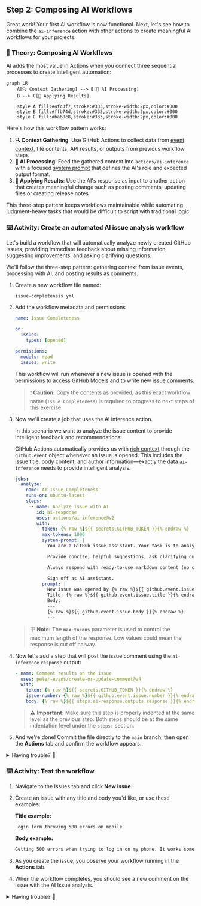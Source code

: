 ## Step 2: Composing AI Workflows

Great work! Your first AI workflow is now functional. Next, let's see how to combine the `ai-inference` action with other actions to create meaningful AI workflows for your projects.

### 📖 Theory: Composing AI Workflows

AI adds the most value in Actions when you connect three sequential processes to create intelligent automation:

```mermaid
graph LR
    A[🔍 Context Gathering] --> B[🤖 AI Processing]
    B --> C[🚀 Applying Results]

    style A fill:#4fc3f7,stroke:#333,stroke-width:2px,color:#000
    style B fill:#ffb74d,stroke:#333,stroke-width:2px,color:#000
    style C fill:#ba68c8,stroke:#333,stroke-width:2px,color:#000
```

Here's how this workflow pattern works:

1. **🔍 Context Gathering**: Use GitHub Actions to collect data from [event context](https://docs.github.com/en/actions/learn-github-actions/contexts#github-context), file contents, API results, or outputs from previous workflow steps
1. **🤖 AI Processing**: Feed the gathered context into `actions/ai-inference` with a focused [system prompt](https://github.com/actions/ai-inference#system-prompts) that defines the AI's role and expected output format.
1. **🚀 Applying Results**: Use the AI's response as input to another action that creates meaningful change such as posting comments, updating files or creating release notes

This three-step pattern keeps workflows maintainable while automating judgment-heavy tasks that would be difficult to script with traditional logic.

### ⌨️ Activity: Create an automated AI issue analysis workflow

Let's build a workflow that will automatically analyze newly created GitHub issues, providing immediate feedback about missing information, suggesting improvements, and asking clarifying questions.

We'll follow the three-step pattern: gathering context from issue events, processing with AI, and posting results as comments.

1. Create a new workflow file named:

   ```text
   issue-completeness.yml
   ```

1. Add the workflow metadata and permissions

   ```yaml
   name: Issue Completeness

   on:
     issues:
       types: [opened]

   permissions:
     models: read
     issues: write
   ```

   This workflow will run whenever a new issue is opened with the permissions to access GitHub Models and to write new issue comments.

   > ❗ **Caution:** Copy the contents as provided, as this exact workflow name (`Issue Completeness`) is required to progress to next steps of this exercise.

1. Now we'll create a job that uses the AI inference action.

   In this scenario we want to analyze the issue content to provide intelligent feedback and recommendations:

   GitHub Actions automatically provides us with [rich context](https://docs.github.com/en/webhooks/webhook-events-and-payloads?actionType=opened#issues) through the `github.event` object whenever an issue is opened. This includes the issue title, body content, and author information—exactly the data `ai-inference` needs to provide intelligent analysis.

   ```yaml
   jobs:
     analyze:
       name: AI Issue Completeness
       runs-on: ubuntu-latest
       steps:
         - name: Analyze issue with AI
           id: ai-response
           uses: actions/ai-inference@v2
           with:
             token: {% raw %}${{ secrets.GITHUB_TOKEN }}{% endraw %}
             max-tokens: 1000
             system-prompt: |
               You are a GitHub issue assistant. Your task is to analyze newly opened issues for completeness.

               Provide concise, helpful suggestions, ask clarifying questions and identify any missing information that would help resolve the issue faster.

               Always respond with ready-to-use markdown content (no code blocks) that can be posted directly as an issue comment.

               Sign off as AI assistant.
             prompt: |
               New issue was opened by {% raw %}${{ github.event.issue.user.login }}{% endraw %}
               Title: {% raw %}${{ github.event.issue.title }}{% endraw %}
               Body:
               ---
               {% raw %}${{ github.event.issue.body }}{% endraw %}
               ---
   ```

   > 🪧 **Note:** The **`max-tokens`** parameter is used to control the maximum length of the response. Low values could mean the response is cut off halway.

1. Now let's add a step that will post the issue comment using the `ai-inference` `response` output:

   ```yaml
   - name: Comment results on the issue
     uses: peter-evans/create-or-update-comment@v4
     with:
       token: {% raw %}${{ secrets.GITHUB_TOKEN }}{% endraw %}
       issue-number: {% raw %}${{ github.event.issue.number }}{% endraw %}
       body: {% raw %}${{ steps.ai-response.outputs.response }}{% endraw %}

   ```

   > ⚠️ **Important:** Make sure this step is properly indented at the same level as the previous step. Both steps should be at the same indentation level under the `steps:` section.

1. And we're done! Commit the file directly to the `main` branch, then open the **Actions** tab and confirm the workflow appears.

<details>
<summary>Having trouble? 🤷</summary><br/>

- If the action does not appear in the **Actions** tab verify you put it in `.github/workflows/` directory with `.yml` extension

</details>

### ⌨️ Activity: Test the workflow

1. Navigate to the Issues tab and click **New issue**.
1. Create an issue with any title and body you'd like, or use these examples:

   **Title example:**

   ```text
   Login form throwing 500 errors on mobile
   ```

   **Body example:**

   ```markdown
   Getting 500 errors when trying to log in on my phone. It works sometimes but not always.
   ```

1. As you create the issue, you observe your workflow running in the **Actions** tab.
1. When the workflow completes, you should see a new comment on the issue with the AI Issue analysis.

<details>
<summary>Having trouble? 🤷</summary><br/>

- If the workflow didn’t run, confirm that:
  - the workflow is in `.github/workflows` directory
  - the trigger is `issues: [opened]` and you created a new issue (not edited an existing one).
- If the workflow failed to parse, check that the YAML indentation is correct and that all required fields are present.
- If the workflow failed for any reason, e.g because it was incomplete or incorrectly formatted, you will need to fix it and then open another issue to trigger the workflow again.

</details>
